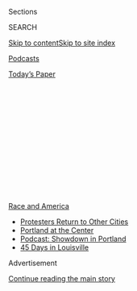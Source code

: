 <div id="app">

<div>

<div>

<div>

<div class="NYTAppHideMasthead css-1q2w90k e1suatyy0">

<div class="section css-ui9rw0 e1suatyy2">

<div class="css-eph4ug er09x8g0">

<div class="css-6n7j50">

</div>

<span class="css-1dv1kvn">Sections</span>

<div class="css-10488qs">

<span class="css-1dv1kvn">SEARCH</span>

</div>

[Skip to content](#site-content)[Skip to site
index](#site-index)

</div>

<div id="masthead-section-label" class="css-1wr3we4 eaxe0e00">

[Podcasts](https://www.nytimes.com/spotlight/podcasts)

</div>

<div class="css-10698na e1huz5gh0">

</div>

</div>

<div id="masthead-bar-one" class="section hasLinks css-15hmgas e1csuq9d3">

<div class="css-uqyvli e1csuq9d0">

</div>

<div class="css-1uqjmks e1csuq9d1">

</div>

<div class="css-9e9ivx">

[](https://myaccount.nytimes.com/auth/login?response_type=cookie&client_id=vi)

</div>

<div class="css-1bvtpon e1csuq9d2">

[Today’s
Paper](https://www.nytimes.com/section/todayspaper)

</div>

</div>

</div>

</div>

<div data-aria-hidden="false">

<div id="site-content" data-role="main">

<div>

<div class="css-1aor85t" style="opacity:0.000000001;z-index:-1;visibility:hidden">

<div class="css-1hqnpie">

<div class="css-epjblv">

<span class="css-17xtcya">[Podcasts](/spotlight/podcasts)</span><span class="css-x15j1o">|</span><span class="css-fwqvlz">So
Y’all Finally Get
It</span>

</div>

<div class="css-k008qs">

<div class="css-1iwv8en">

<span class="css-18z7m18"></span>

<div>

</div>

</div>

<span class="css-1n6z4y">https://nyti.ms/38Hzu7r</span>

<div class="css-1705lsu">

<div class="css-4xjgmj">

<div class="css-4skfbu" data-role="toolbar" data-aria-label="Social Media Share buttons, Save button, and Comments Panel with current comment count" data-testid="share-tools">

  - 
  - 
  - 
  - 
    
    <div class="css-6n7j50">
    
    </div>

  - 

</div>

</div>

</div>

</div>

</div>

</div>

<div id="NYT_TOP_BANNER_REGION" class="css-13pd83m">

<div>

<div id="styln-prism-menu-1590763508878" class="section interactive-content interactive-size-medium css-1edisqu">

<div class="css-17ih8de interactive-body">

<div id="scroll-container" class="css-1gj85ro">

[<span class="styln-title-wrap"><span class="css-1pje3qr">Race
and</span><span class="css-1pje3qr">
America</span></span>](https://www.nytimes.com/news-event/george-floyd-protests-minneapolis-new-york-los-angeles?action=click&pgtype=Article&state=default&region=TOP_BANNER&context=storylines_menu)

  - [Protesters Return to Other
    Cities](https://www.nytimes.com/2020/07/26/us/protests-portland-seattle-trump.html?action=click&pgtype=Article&state=default&region=TOP_BANNER&context=storylines_menu)
  - [Portland at the
    Center](https://www.nytimes.com/2020/07/24/us/portland-oregon-protests-white-race.html?action=click&pgtype=Article&state=default&region=TOP_BANNER&context=storylines_menu)
  - [Podcast: Showdown in
    Portland](https://www.nytimes.com/2020/07/23/podcasts/the-daily/portland-protests.html?action=click&pgtype=Article&state=default&region=TOP_BANNER&context=storylines_menu)
  - [45 Days in
    Louisville](https://www.nytimes.com/interactive/2020/07/16/us/black-lives-matter-protests-louisville-breonna-taylor.html?action=click&pgtype=Article&state=default&region=TOP_BANNER&context=storylines_menu)

</div>

</div>

</div>

</div>

</div>

<div id="top-wrapper" class="css-1sy8kpn">

<div id="top-slug" class="css-l9onyx">

Advertisement

</div>

[Continue reading the main
story](#after-top)

<div class="ad top-wrapper" style="text-align:center;height:100%;display:block;min-height:250px">

<div id="top" class="place-ad" data-position="top" data-size-key="top">

</div>

</div>

<div id="after-top">

</div>

</div>

<div>

<div class="css-1g7y0i5 e1drnplw0">

<div class="css-1ceswkc e1drnplw1">

</div>

<div class="css-f2fzwx e1drnplw2">

<div data-aria-labelledby="modal-title" data-role="region">

<div id="modal-title" class="css-mln36k">

transcript

</div>

<div class="css-pbq7ev">

</div>

<span>Back to Still
Processing</span>

<div class="css-f6lhej">

<div class="css-1ialerq">

<div class="css-1701swk">

bars

</div>

<div>

<div class="css-1t7yl1y">

0:00/26:29

</div>

<div class="css-og85jy">

\-26:29

</div>

</div>

</div>

</div>

<div class="css-15fbio0">

<div class="css-1p4nyns">

transcript

## So Y’all Finally Get It

### Hosted by Wesley Morris and Jenna Wortham. Produced by Hans Buetow and edited by Sara Sarasohn.

#### America just won’t let us rest.

Thursday, July 9th, 2020

</div>

  - \[music\]

  - jenna wortham  
    Look, I know that we said we were on break until the fall. But —

  - \[laughter\]

  - jenna wortham  
    — so much happened, we just had to reunite and talk about it. So the
    first thing we did was a live event for New York Times Events. And
    we did it over video call a few weeks ago. And we wanted to share an
    excerpt of that conversation with our listeners, for those who might
    have missed it.

  - wesley morris  
    Right. And that day we were talking about empathy and hope. And
    those are still things that we’re going to continue to talk about,
    and things we’ve always talked about. And a lot of what we were
    doing with each other was the actual real time working out of our
    thoughts and our feelings. So it’s going to sound like we’re
    unplugged, basically, and just thinking through this without the —
    you know, all of the bells and whistles of a regular episode.

  - jenna wortham  
    It’s — we were where we were. And because we’re us, we realize
    there’s more to do. So good news, I guess? I don’t know. We’ve got
    two more episodes coming in the next two weeks. We dive into our
    thoughts, our feelings, and continue to process everything that’s
    happening in America right now.

  - wesley morris  
    Jenna, that is great news. It’s great news\!

  - jenna wortham  
    (LAUGHS) Yeah. So please enjoy the first part of our midsummer
    trilogy, and stay tuned for more.

  - \[music\]

  - jenna wortham  
    Well, thank you to everyone for joining us today. I’m Jenna Wortham.

  - wesley morris  
    I’m Wesley Morris. We’re two New York Times writers, stuck in our
    houses.

  - jenna wortham  
    And this is “Still Processing.”

\[laughter\]

\[music\]

  - jenna wortham  
    Well, we’re here today — we’re gathered here today —

  - wesley morris  
    Oh my goodness.

  - jenna wortham  
    — because this country won’t quit. It really won’t quit. I mean, I’m
    — listen. I was in the park today having lunch and with a friend,
    socially distant, and just taking a break offline. One of my
    meditation healer friends — we were just really taking in the air.
    And, you know, it’s in New York now — it’s as common as hearing a
    siren or anything else. You hear the cheers of “Black lives matter.”
    And it brings me to tears. I was running a little late for this. I
    stopped to watch the procession, and it was actually children. It
    was a a ton right in the middle of Bed-Stuy saying “Black kids
    matter.” And I was just openly weeping. That symbolism — I mean,
    that’s not symbolism. That’s, like, policy in action. You know?
    That, to me, is a political action that’s so important. And I’m
    like, yes, this is what it means to be alive right now in this
    moment in 2020. But I don’t trust it just because you’ve taped up a
    Black power fist onto the front or your business or on the front of
    your home. It’s got to look more — it just has to look more dynamic
    than that. Y’all got to show us more. And it needs to be more than
    this because this is a global problem. And it’s not just enough to
    put a banner on it. The banner is not a Band-Aid.

  - wesley morris  
    Right. Now, I agree. But OK, so what do you think — because I
    actually — I’ve been thinking a lot about what — the question is
    always, where do we go from here? There are some of America’s great
    thinkers wrestling with this question. And there’s no answer. Right?
    I mean, there’s no one answer. But I think we should ask for
    everything. There’s not a thing we shouldn’t be asking for.

  - jenna wortham  
    Yes.

  - wesley morris  
    I mean, shoot the moon? I want to shoot Saturn. This is the moment
    where there is no crazy thing to ask. Because if you know anything
    about what’s happened in this country, everything that’s led to this
    moment is the crazy thing.

  - jenna wortham  
    Right.

  - wesley morris  
    And asking to undo it is the only sane thing we can do. And I feel
    like asking for, asking for as much as we can get. Because, I’ve
    said this to you, and I’m just going to — I’m going to float this
    out here. I don’t know. This is not really truly tested material.

  - jenna wortham  
    Oh, OK.

  - wesley morris  
    But it is really important to think about what it means to treat all
    Americans like Black people. And white people, either seeing or
    experiencing what it’s like to be at the police — at the hands of
    the police, at the whims of the police in some cases —

  - jenna wortham  
    That’s right. That’s right.

  - wesley morris  
    — I think that the — let everybody go to a crappy public school or
    an underfunded public school in this country that is actively,
    actively starved of resources, actively neglected. The problem in
    this entire situation has always been a matter of empathy. It’s
    always been not being able to imagine that the people undergoing all
    this unequal treatment were actual people or that they didn’t
    deserve that.

  - jenna wortham  
    Yes.

  - wesley morris  
    Because what was happening with these other shootings before?

  - jenna wortham  
    Right. Right.

  - wesley morris  
    There would always be somebody who would have some extenuating
    circumstances they didn’t know anything about. And I think there’s —
    
    one of the things that’s been happening the whole time was the
    extenuating circumstance or extenuating excuse: “Well, they must
    have done something.”

  - jenna wortham  
    Right. Right.

  - wesley morris  
    Michael Brown must have done something. Eric Garner must have done
    something. But that question of what they did is immediately —

  - jenna wortham  
    Right.

  - wesley morris  
    — the cost can’t be their life for selling loose cigarettes.

  - jenna wortham  
    That’s right. So it’s like, the next question is, so what? Right?

  - wesley morris  
    Right.

  - jenna wortham  
    So what? It doesn’t give the police free license just to kill
    people, right, just to shoot people at will or all the other things
    they do. But, yeah, I agree. I’m listening.

  - wesley morris  
    So I’m saying that what we’ve got right now is the closing of an
    empathy gap. And some of that is just pure empirical experience on
    behalf of some of these people who were marching alongside Black
    people.

  - jenna wortham  
    Yes.

  - wesley morris  
    And it’s the experience of understanding — and I don’t know —
    there’s no way to quantify this, but I wonder how far out the
    empathy goes. Right? And this is why I’m saying there’s no thing
    that should not be demanded right now, in some ways.

  - jenna wortham  
    But my asterisk, to your point, is that there is an empathy gap
    that’s being closed. And I think I’m really urging for
    watchfulness around how much empathy there is, and kind of where
    it’s being directed. Right? Because the world and the country is
    outraged about George Floyd. And that same vector of outrage and
    anger is not being directed towards what happened to Breonna Taylor,
    what happened to Tony McDade. And so what is interesting to me right
    now, and what I’m really thinking through, is how do we make this
    moment as intersectional as possible and remind everyone that all
    Black lives matter? Right? Women matter. Queer people matter. Trans
    Black people matter. You know? And I think that it’s been tough
    because it’s mixed. Right? There is a lot of empathy around Mr.
    Floyd. But is that empathy being shared for Miss Taylor? Right? Is
    that empathy being shared for Miss Dior, who was attacked in
    Minneapolis as well? And so it needs to be inclusive. It has to be
    inclusive. Because, if not, then we’re just perpetuating the same
    systemic, misogynistic, patriarchical problems.
    
    There has to be enough empathy for all of us. It cannot just be
    about cis Black men, right, who are suffering at the hands of state
    violence. It has to be about everybody. So that’s kind of where I
    get a little bit tripped up. But I do want to say — OK, so as you’ve
    been talking I’ve been thinking. And something that is meaningful
    for me that I’ve seen, because I do think that cultural — cultural
    shifts do shape societal shifts. I mean, absolutely. And so small
    shifts like Legos, right, saying we’re not going to do any more
    police officer Legos — “COPS” coming off the air — although, I think
    that damage has been done. That’s a long overdue thing. Yeah. I
    think that it will be really interesting to see, well, how are
    police officers represented on all the “S.V.U.” shows going forward?
    How are police officers represented from here on out? I think that’s
    actually more interesting, to me. But the fact that those shifts are
    starting to happen feel important. Because, like you say, it’s like,
    we do get these — we get these images about what law and order mean
    imprinted into our minds. And to sort of start having some of that
    untangling happen in real time feels — I do think that’s what I feel
    strongly about.

  - wesley morris  
    I guess the reason I’m exasperated by some of these things is
    because they’re not even symbolic. They’re merely cosmetic. Right?

  - jenna wortham  
    Right.

  - wesley morris  
    And I think NASCAR vowing to purge its races of Confederate flag
    imagery is an interesting and meaningful symbolic change that I
    don’t see being enforced. To the degree that I’m a journalist at
    all —

  - jenna wortham  
    (LAUGHS)

  - wesley morris  
    — there’s a little tiny part of me that wants to put on a little
    disguise and just go down and just check things out. You can purge
    all the Confederate flags you want. You know what you can’t purge?
    My fear of going into a NASCAR race at Talladega.

  - jenna wortham  
    That very valid fear, my friend. Don’t you dare go. I will not let
    you go. But that’s the thing. It’s like, I don’t like how we’re
    being asked to gauge the sincerity of these decisions. And it feels
    like unfair labor that I have to do. It doesn’t feel valid or
    sincere at all to me.

  - wesley morris  
    But you and I went on the “CBS Morning Show” after — I don’t know if
    you remember this.

  - jenna wortham  
    Are you kidding me? Of course. Anyway, go on. Yes, we went on “CBS
    This Morning” after the white supremacist rally in Charlottesville.

  - wesley morris  
    Yeah. The question was, what kind of work do we need to do to get
    these things to stop? And we both almost said in unison, not our
    job. We’ve been doing it.

  - jenna wortham  
    Not on us. Yeah.

  - wesley morris  
    We’ve done it. But I really believe that. And I think that we have
    given, I mean, bread crumbs, blueprints, instruction manuals. It’s
    all already out there. And I think that one of the things that’s
    important about this moment that’s really interesting to think about
    is like, there are concrete — the ways in which now is different
    from five years ago is that Black Lives Matter was repeatedly dogged
    for not like, “What do y’all want? What do you want? What do you
    stand for?”

  - jenna wortham  
    You’re disorganized.

  - wesley morris  
    “What do you believe?”

  - jenna wortham  
    And I have to say, I think that’s why the question of empathy haunts
    me. Right? I don’t know what that means. And I’ve been revisiting
    Angela Davis and Kwame Ture. If you haven’t listened to — I think
    it’s his 1966 speech where Kwame Ture, who at the time, was
    Stokely Carmichael, gives this this speech about this idea of Black
    power, right at Berkeley, and is talking about you can’t just have
    empathy for Black people you’ve decided are good or OK. Because
    that, in itself, like, a type of Black life worth fighting for — is
    a — is a function of racism. And that’s something that I struggle
    with because I think, even being in Brooklyn, what does it mean to
    see a procession of people walking through Fort Greene, Flatbush,
    Bed-Stuy, saying Black life matters, and you’re white? Does it
    matter to you? Because, from where I’m sitting, you seem like you
    have no problem \[INAUDIBLE\] Black people out of this city, pushing
    Black people into different neighborhoods, pushing them out of their
    historically Black — I don’t know. So I think there is this kind of
    cognitive dissonance to this moment, too, of like, well, what — and
    I think that’s what I keep coming back to. It’s like, I can hold the
    enormity and the magnitude and tears. I was crying into the sunset
    last night, just really thinking about this kind of recognition
    that’s happening. And at the same time, this sort of deep
    reckoning and recognition that I don’t trust is happening on a
    cellular level, right, because of all of these ways in which the
    history of this country and the history of Black people in this
    world you know have not been treated as mattering. And so the idea —
    there’s a learning curve. There’s a curve. And so for this question
    of who — how do we get empathy, right, I think the empathy is there.
    But I think it’s still at a comfortable level. And I’m really
    interested in the discomforting empathy. Right? When you’re being
    asked to care about not just Black life when it involves our death,
    but when you’re being asked to care about Black life at every single
    level. Right? Like, Black life having the same access to housing as
    you. People having the same job opportunities — I mean, we’re seeing
    this racial reckoning happening online right now where all these
    people are coming out about experiencing macro aggressions and
    racism in different professions and fields. From the food industry,
    to media, to writing, to television, to — and it’s unearthing all of
    these ways in which people have felt marginalized, and not in a way
    that they were called, hey, you’re the n-word. Right? But like, oh,
    you’re not qualified. And all of these subliminal ways that racism
    manifests to keep Black people from having things that white people
    have \[INAUDIBLE\]. You know? I don’t know. So I, I just don’t —
    that’s the part — I just want to say that that’s the part, for me,
    that I don’t think is our work. I think white people really need to
    look inside themselves and think about how they really feel about
    Black people, and face their own anti-Blackness. Because, listen,
    growing up in America I had to face my own anti-Blackness. That’s
    work I had to do because I grew up in a culture steeped in it. So I
    had to do that work for myself. So I don’t believe that you don’t
    have it, too. Last thing I just want to say really quickly is that —

  - wesley morris  
    Last thing you want to say? This is your show\! You can say whatever
    you want.

  - jenna wortham  
    I’m sorry. I know\! But I feel like you were — I can see you and I
    know you so well that I know you want to say something. So that’s
    why I was just like, trying to rewind —

  - wesley morris  
    Not anymore. I’m in the choir, baby. Go on.

  - jenna wortham  
    I forgot, actually. It’ll come back to me.

  - wesley morris  
    (LAUGHS)

  - jenna wortham  
    Go ahead. After all that, I know. (LAUGHS) I keep lighting my palo
    santo because this conversation is making me so worked up. I’m like,
    I got to cleanse the air while we’re talking because it’s really
    heavy. But you said you were going to speak, so you speak. And then
    I’ll remember.

  - wesley morris  
    Well, no. I mean, what you were talking about was — you were sort of
    addressing all of the ways in which things would need to change in
    order for this to have achieved all that it has the potential to,
    right, and all of the ways in which Black Americans have been
    historically disserved. But it’s funny to talk about history.
    Because history is —
    
    it’s the present. Right? I mean, George Floyd’s death. That is a
    21st century death. It is a 20th century death. It’s a 19th century
    death. It’s an 18th century death. He died a death that’s been died
    for centuries. And so this idea of history is a really — I mean,
    we’ve been talking a lot since the pandemic hit, people have been
    joking about time. And I’ve been joking about time, knowing what day
    is what. I feel like there’s something about what’s happening right
    now that is beyond us.

  - jenna wortham  
    Yes. Yes.

  - wesley morris  
    It is cosmic.

  - jenna wortham  
    Yes. Speak.

  - wesley morris  
    And it is like somebody dialed for help in 1619 and somebody finally
    picked up the phone in 2020.

  - jenna wortham  
    Yes.

  - wesley morris  
    And I feel like the cosmic story that’s unfolding right now is, a
    call that got placed 401 years ago is finally being answered.

  - jenna wortham  
    That’s right.

  - wesley morris  
    And we’ll see what resources show up. These things have been ready
    to be toppled the whole time. It just needed more bodies, more
    force, more belief, more time to think about what it means to
    topple, and what you put in its place. And we’re in the middle of
    thinking about all of these things and thinking about them
    collectively, and understanding that the stakes are so high that to
    get it wrong — I don’t know what getting it wrong looks like. I
    guess getting it wrong looks like doing nothing. But this is why I’m
    really a big believer in just asking or demanding — demanding the
    most.

  - jenna wortham  
    You know and you — I’m so happy we’re processing this right now
    because you do always kind of push my thinking forward. And I feel
    like I do start to knit together the pieces of what you’re saying,
    and kind of integrate it into my own thinking while we’re talking.
    So thanks for just sharing so freely and vulnerably. What I was
    going to say earlier that I lost my train on was, in terms of the
    question of empathy, like getting white people to understand how
    deep the anti-Blackness goes, that’s not my job. I also am not
    leaving it to you guys to fix the world even though you broke it
    because I don’t trust that. I don’t trust y’all to fix what you
    broke\!

  - wesley morris  
    (LAUGHS)

  - jenna wortham  
    So I do think there is this incredible opportunity. I’ve seen people
    be like, not my problem. Like, it’s y’all’s to fix. And I’m like, do
    we trust that, though? Come on. Y’all saw “Get Out.” No\!

  - wesley morris  
    Yeah. I agree.

  - jenna wortham  
    OK. So I’m just getting to the questions. There is a question from
    somebody named Chase. Thank you for your question, Chase. Where is
    your hope coming from? What helps you access the hope and not just
    feel despair?

  - wesley morris  
    That this is different. This is fundamentally different. Every elder
    that I’ve spoken to recognizes that it’s different. A lot of older
    people feel hope. I mean, you know, John Lewis — there’s a
    documentary about the congressman and civil rights hero, John Lewis.
    And I’ve been thinking a lot about what — I’m praying for him every
    day, by the way, and his health. But what must it be like to be a
    John Lewis-level person, a Jesse Jackson-level person, and see what
    is happening right now, and to know that there is something
    different about what’s going on. And I think that that is a thing
    that — but I think hope is important. I think hope is — we are a
    people of hope, even when it doesn’t seem like we should have any or
    should be hopeful at all. We have it. We keep it. It’s a little
    pilot light that keeps us going, a lot of us.
    
    I don’t want to be at hope yet. I want to be at observance. I want
    to still be mad. I still want to be in awe of what is happening. I’m
    not — hope is kind of always there for me. But for people who are
    despairing, there’s hope to be found in all that chaos.

  - jenna wortham  
    Well put. Beautifully said.

  - wesley morris  
    What’s our next question?

  - jenna wortham  
    Well, there is one last question, which I think we can answer, which
    is, what are you grateful for right now?
    
    My gosh. I mean, I’m grateful to be alive. I’m grateful to be able
    to use this platform. I’m grateful to hold space. I feel very called
    to this work that you and I do. And I think that it is important and
    it is dire. And I’m grateful that I feel prepared. I feel prepared
    for right now.

  - wesley morris  
    That’s — oh, interesting.

  - jenna wortham  
    I don’t think I was ready — I wasn’t ready —

  - wesley morris  
    That’s interesting.

  - jenna wortham  
    — in 2012, 2013, ‘14. Pick a year. It was so painful. I didn’t have
    the tools to really allow myself to feel the deep grief, and the
    anger, and the rage, and the fatigue. And I’ve been working on
    myself to really get to a place where I can hold so much emotion and
    not be afraid of it. Because to face the unfairness and cruelty that
    Black people face in this country is to face your own obsolescence,
    in a way. It’s like, to really sit with what it means to — we are
    living under a government that does not value Black life, and will —
    has no problem showing us over and over again how little it cares.

  - wesley morris  
    It doesn’t value anybody’s life, really.

  - jenna wortham  
    Yeah. But I’m just going to keep it centered on —

  - wesley morris  
    I know. I know. I just — (LAUGHS)

  - jenna wortham  
    I guess what I’m really trying to say, though, is that to be a Black
    person in America is to face existential despair. Because how do you
    grapple with the depths of disregard and lack of care, and still get
    up in the morning? You know? And so I think I’m really grateful that
    I have the tools for myself, and I’m also in a position to share
    them with others. So, I don’t know, it’s hard. I feel equipped and I
    feel ready.

  - wesley morris  
    I feel like — that’s powerful. Like, the readiness — the readiness.
    I feel that is part of what this moment is for me, too. I’m ready.
    And I think so many of us are ready.

  - jenna wortham  
    Yeah.

  - wesley morris  
    We’ve been ready. But this is the moment for all that previous work.

  - jenna wortham  
    I agree.

  - wesley morris  
    We’re ready.

\[music\]

  - jenna wortham  
    That feels like a good note to end on. I mean, thank you to
    everybody who tuned in. Thank you to everybody who follows our work.

  - wesley morris  
    Thanks, everybody. And we’ll be back. We’re going to get back. We’ll
    be recording soon.

\[music\]

jenna wortham

Ah, Wesley, we were so young just a month ago.

wesley morris

(LAUGHS)

jenna wortham

That was our live event on June 12 with NYT Events. And it’s only been a
month, but it actually could have been a decade. So we’re going to do a
lot more processing, and we’re going to expand on the ideas that we
touched upon in that live event. So buckle up. There are two more
episodes in the pipeline. You heard that right\! Two more brand new
“Still Processing” episodes coming into your feeds. Stay tuned.

\[music\]

wesley morris

“Still Processing” is a product of The New York Times.

jenna wortham

It is produced by Hans Buetow.

wesley morris

And our editors are Sara Sarasohn and Sasha Weiss.

jenna wortham

Our engineer is Jake Gorski.

wesley morris

Our theme song is “World Restart” by Kindness, and it’s from the album
“Otherness.”

jenna wortham

And you can find all of our various shows and past things at
NYTimes.com/StillProcessing.

wesley morris

Bye everybody. We’ll talk to you next week.

jenna wortham

(LAUGHS) See you
soon.

\[music\]

</div>

</div>

</div>

</div>

<div style="position:absolute;width:0;height:0;visibility:hidden;display:none">

</div>

<div style="width:100%">

<div class="css-18qqsen e1eullfg0" style="background-image:url(https://static01.nyt.com/images/2019/09/15/podcasts/still-processing-album-art-2/still-processing-album-art-2-videoFifteenBySeven2610-v2.png)">

<div class="css-1hmsypo e1eullfg2">

<div class="css-131hid3 e1eullfg3">

<div class="css-1uhi299 e1eullfg1">

</div>

<div class="css-1tloyb6">

<div class="css-1kltdsh ehra6vc0">

[<span class="css-1f76qa2">![Still Processing
logo](https://static01.nyt.com/images/2019/09/15/podcasts/still-processing-album-art-2/still-processing-album-art-2-square320.jpg)<span>Still
Processing</span></span>](https://www.nytimes.com/column/still-processing-podcast)<span class="css-1lhttlg ehra6vc1"><span class="css-sj5ozi ehra6vc2">Subscribe:</span></span>

  - [Apple Podcasts](https://itunes.apple.com/us/podcast/id1151436460)
  - [Google
    Podcasts](https://www.google.com/podcasts?feed=aHR0cHM6Ly9yc3MuYXJ0MTkuY29tL255dC1zdGlsbC1wcm9jZXNzaW5n)

</div>

</div>

<div class="css-1r0dpua e1eullfg4">

<div class="css-1gu519p edye5kn0">

<div>

# So Y’all Finally Get It

## America just won’t let us rest.

</div>

<span class="css-lsnb14 edye5kn4">Hosted by Wesley Morris and Jenna
Wortham. Produced by Hans Buetow and edited by Sara Sarasohn.</span>

<div class="css-1vd84sn">

<span class="css-16bt4xd">Transcript</span>

</div>

</div>

<div class="css-1g7y0i5 e1drnplw0">

<div class="css-1ceswkc e1drnplw1">

</div>

<div class="css-f2fzwx e1drnplw2">

<div data-aria-labelledby="modal-title" data-role="region">

<div id="modal-title" class="css-mln36k">

transcript

</div>

<div class="css-pbq7ev">

</div>

<span>Back to Still
Processing</span>

<div class="css-f6lhej">

<div class="css-1ialerq">

<div class="css-1701swk">

bars

</div>

<div>

<div class="css-1t7yl1y">

0:00/26:29

</div>

<div class="css-og85jy">

\-0:00

</div>

</div>

</div>

</div>

<div class="css-15fbio0">

<div class="css-1p4nyns">

transcript

## So Y’all Finally Get It

### Hosted by Wesley Morris and Jenna Wortham. Produced by Hans Buetow and edited by Sara Sarasohn.

#### America just won’t let us rest.

Thursday, July 9th, 2020

</div>

  - \[music\]

  - jenna wortham  
    Look, I know that we said we were on break until the fall. But —

  - \[laughter\]

  - jenna wortham  
    — so much happened, we just had to reunite and talk about it. So the
    first thing we did was a live event for New York Times Events. And
    we did it over video call a few weeks ago. And we wanted to share an
    excerpt of that conversation with our listeners, for those who might
    have missed it.

  - wesley morris  
    Right. And that day we were talking about empathy and hope. And
    those are still things that we’re going to continue to talk about,
    and things we’ve always talked about. And a lot of what we were
    doing with each other was the actual real time working out of our
    thoughts and our feelings. So it’s going to sound like we’re
    unplugged, basically, and just thinking through this without the —
    you know, all of the bells and whistles of a regular episode.

  - jenna wortham  
    It’s — we were where we were. And because we’re us, we realize
    there’s more to do. So good news, I guess? I don’t know. We’ve got
    two more episodes coming in the next two weeks. We dive into our
    thoughts, our feelings, and continue to process everything that’s
    happening in America right now.

  - wesley morris  
    Jenna, that is great news. It’s great news\!

  - jenna wortham  
    (LAUGHS) Yeah. So please enjoy the first part of our midsummer
    trilogy, and stay tuned for more.

  - \[music\]

  - jenna wortham  
    Well, thank you to everyone for joining us today. I’m Jenna Wortham.

  - wesley morris  
    I’m Wesley Morris. We’re two New York Times writers, stuck in our
    houses.

  - jenna wortham  
    And this is “Still Processing.”

\[laughter\]

\[music\]

  - jenna wortham  
    Well, we’re here today — we’re gathered here today —

  - wesley morris  
    Oh my goodness.

  - jenna wortham  
    — because this country won’t quit. It really won’t quit. I mean, I’m
    — listen. I was in the park today having lunch and with a friend,
    socially distant, and just taking a break offline. One of my
    meditation healer friends — we were just really taking in the air.
    And, you know, it’s in New York now — it’s as common as hearing a
    siren or anything else. You hear the cheers of “Black lives matter.”
    And it brings me to tears. I was running a little late for this. I
    stopped to watch the procession, and it was actually children. It
    was a a ton right in the middle of Bed-Stuy saying “Black kids
    matter.” And I was just openly weeping. That symbolism — I mean,
    that’s not symbolism. That’s, like, policy in action. You know?
    That, to me, is a political action that’s so important. And I’m
    like, yes, this is what it means to be alive right now in this
    moment in 2020. But I don’t trust it just because you’ve taped up a
    Black power fist onto the front or your business or on the front of
    your home. It’s got to look more — it just has to look more dynamic
    than that. Y’all got to show us more. And it needs to be more than
    this because this is a global problem. And it’s not just enough to
    put a banner on it. The banner is not a Band-Aid.

  - wesley morris  
    Right. Now, I agree. But OK, so what do you think — because I
    actually — I’ve been thinking a lot about what — the question is
    always, where do we go from here? There are some of America’s great
    thinkers wrestling with this question. And there’s no answer. Right?
    I mean, there’s no one answer. But I think we should ask for
    everything. There’s not a thing we shouldn’t be asking for.

  - jenna wortham  
    Yes.

  - wesley morris  
    I mean, shoot the moon? I want to shoot Saturn. This is the moment
    where there is no crazy thing to ask. Because if you know anything
    about what’s happened in this country, everything that’s led to this
    moment is the crazy thing.

  - jenna wortham  
    Right.

  - wesley morris  
    And asking to undo it is the only sane thing we can do. And I feel
    like asking for, asking for as much as we can get. Because, I’ve
    said this to you, and I’m just going to — I’m going to float this
    out here. I don’t know. This is not really truly tested material.

  - jenna wortham  
    Oh, OK.

  - wesley morris  
    But it is really important to think about what it means to treat all
    Americans like Black people. And white people, either seeing or
    experiencing what it’s like to be at the police — at the hands of
    the police, at the whims of the police in some cases —

  - jenna wortham  
    That’s right. That’s right.

  - wesley morris  
    — I think that the — let everybody go to a crappy public school or
    an underfunded public school in this country that is actively,
    actively starved of resources, actively neglected. The problem in
    this entire situation has always been a matter of empathy. It’s
    always been not being able to imagine that the people undergoing all
    this unequal treatment were actual people or that they didn’t
    deserve that.

  - jenna wortham  
    Yes.

  - wesley morris  
    Because what was happening with these other shootings before?

  - jenna wortham  
    Right. Right.

  - wesley morris  
    There would always be somebody who would have some extenuating
    circumstances they didn’t know anything about. And I think there’s —
    
    one of the things that’s been happening the whole time was the
    extenuating circumstance or extenuating excuse: “Well, they must
    have done something.”

  - jenna wortham  
    Right. Right.

  - wesley morris  
    Michael Brown must have done something. Eric Garner must have done
    something. But that question of what they did is immediately —

  - jenna wortham  
    Right.

  - wesley morris  
    — the cost can’t be their life for selling loose cigarettes.

  - jenna wortham  
    That’s right. So it’s like, the next question is, so what? Right?

  - wesley morris  
    Right.

  - jenna wortham  
    So what? It doesn’t give the police free license just to kill
    people, right, just to shoot people at will or all the other things
    they do. But, yeah, I agree. I’m listening.

  - wesley morris  
    So I’m saying that what we’ve got right now is the closing of an
    empathy gap. And some of that is just pure empirical experience on
    behalf of some of these people who were marching alongside Black
    people.

  - jenna wortham  
    Yes.

  - wesley morris  
    And it’s the experience of understanding — and I don’t know —
    there’s no way to quantify this, but I wonder how far out the
    empathy goes. Right? And this is why I’m saying there’s no thing
    that should not be demanded right now, in some ways.

  - jenna wortham  
    But my asterisk, to your point, is that there is an empathy gap
    that’s being closed. And I think I’m really urging for
    watchfulness around how much empathy there is, and kind of where
    it’s being directed. Right? Because the world and the country is
    outraged about George Floyd. And that same vector of outrage and
    anger is not being directed towards what happened to Breonna Taylor,
    what happened to Tony McDade. And so what is interesting to me right
    now, and what I’m really thinking through, is how do we make this
    moment as intersectional as possible and remind everyone that all
    Black lives matter? Right? Women matter. Queer people matter. Trans
    Black people matter. You know? And I think that it’s been tough
    because it’s mixed. Right? There is a lot of empathy around Mr.
    Floyd. But is that empathy being shared for Miss Taylor? Right? Is
    that empathy being shared for Miss Dior, who was attacked in
    Minneapolis as well? And so it needs to be inclusive. It has to be
    inclusive. Because, if not, then we’re just perpetuating the same
    systemic, misogynistic, patriarchical problems.
    
    There has to be enough empathy for all of us. It cannot just be
    about cis Black men, right, who are suffering at the hands of state
    violence. It has to be about everybody. So that’s kind of where I
    get a little bit tripped up. But I do want to say — OK, so as you’ve
    been talking I’ve been thinking. And something that is meaningful
    for me that I’ve seen, because I do think that cultural — cultural
    shifts do shape societal shifts. I mean, absolutely. And so small
    shifts like Legos, right, saying we’re not going to do any more
    police officer Legos — “COPS” coming off the air — although, I think
    that damage has been done. That’s a long overdue thing. Yeah. I
    think that it will be really interesting to see, well, how are
    police officers represented on all the “S.V.U.” shows going forward?
    How are police officers represented from here on out? I think that’s
    actually more interesting, to me. But the fact that those shifts are
    starting to happen feel important. Because, like you say, it’s like,
    we do get these — we get these images about what law and order mean
    imprinted into our minds. And to sort of start having some of that
    untangling happen in real time feels — I do think that’s what I feel
    strongly about.

  - wesley morris  
    I guess the reason I’m exasperated by some of these things is
    because they’re not even symbolic. They’re merely cosmetic. Right?

  - jenna wortham  
    Right.

  - wesley morris  
    And I think NASCAR vowing to purge its races of Confederate flag
    imagery is an interesting and meaningful symbolic change that I
    don’t see being enforced. To the degree that I’m a journalist at
    all —

  - jenna wortham  
    (LAUGHS)

  - wesley morris  
    — there’s a little tiny part of me that wants to put on a little
    disguise and just go down and just check things out. You can purge
    all the Confederate flags you want. You know what you can’t purge?
    My fear of going into a NASCAR race at Talladega.

  - jenna wortham  
    That very valid fear, my friend. Don’t you dare go. I will not let
    you go. But that’s the thing. It’s like, I don’t like how we’re
    being asked to gauge the sincerity of these decisions. And it feels
    like unfair labor that I have to do. It doesn’t feel valid or
    sincere at all to me.

  - wesley morris  
    But you and I went on the “CBS Morning Show” after — I don’t know if
    you remember this.

  - jenna wortham  
    Are you kidding me? Of course. Anyway, go on. Yes, we went on “CBS
    This Morning” after the white supremacist rally in Charlottesville.

  - wesley morris  
    Yeah. The question was, what kind of work do we need to do to get
    these things to stop? And we both almost said in unison, not our
    job. We’ve been doing it.

  - jenna wortham  
    Not on us. Yeah.

  - wesley morris  
    We’ve done it. But I really believe that. And I think that we have
    given, I mean, bread crumbs, blueprints, instruction manuals. It’s
    all already out there. And I think that one of the things that’s
    important about this moment that’s really interesting to think about
    is like, there are concrete — the ways in which now is different
    from five years ago is that Black Lives Matter was repeatedly dogged
    for not like, “What do y’all want? What do you want? What do you
    stand for?”

  - jenna wortham  
    You’re disorganized.

  - wesley morris  
    “What do you believe?”

  - jenna wortham  
    And I have to say, I think that’s why the question of empathy haunts
    me. Right? I don’t know what that means. And I’ve been revisiting
    Angela Davis and Kwame Ture. If you haven’t listened to — I think
    it’s his 1966 speech where Kwame Ture, who at the time, was
    Stokely Carmichael, gives this this speech about this idea of Black
    power, right at Berkeley, and is talking about you can’t just have
    empathy for Black people you’ve decided are good or OK. Because
    that, in itself, like, a type of Black life worth fighting for — is
    a — is a function of racism. And that’s something that I struggle
    with because I think, even being in Brooklyn, what does it mean to
    see a procession of people walking through Fort Greene, Flatbush,
    Bed-Stuy, saying Black life matters, and you’re white? Does it
    matter to you? Because, from where I’m sitting, you seem like you
    have no problem \[INAUDIBLE\] Black people out of this city, pushing
    Black people into different neighborhoods, pushing them out of their
    historically Black — I don’t know. So I think there is this kind of
    cognitive dissonance to this moment, too, of like, well, what — and
    I think that’s what I keep coming back to. It’s like, I can hold the
    enormity and the magnitude and tears. I was crying into the sunset
    last night, just really thinking about this kind of recognition
    that’s happening. And at the same time, this sort of deep
    reckoning and recognition that I don’t trust is happening on a
    cellular level, right, because of all of these ways in which the
    history of this country and the history of Black people in this
    world you know have not been treated as mattering. And so the idea —
    there’s a learning curve. There’s a curve. And so for this question
    of who — how do we get empathy, right, I think the empathy is there.
    But I think it’s still at a comfortable level. And I’m really
    interested in the discomforting empathy. Right? When you’re being
    asked to care about not just Black life when it involves our death,
    but when you’re being asked to care about Black life at every single
    level. Right? Like, Black life having the same access to housing as
    you. People having the same job opportunities — I mean, we’re seeing
    this racial reckoning happening online right now where all these
    people are coming out about experiencing macro aggressions and
    racism in different professions and fields. From the food industry,
    to media, to writing, to television, to — and it’s unearthing all of
    these ways in which people have felt marginalized, and not in a way
    that they were called, hey, you’re the n-word. Right? But like, oh,
    you’re not qualified. And all of these subliminal ways that racism
    manifests to keep Black people from having things that white people
    have \[INAUDIBLE\]. You know? I don’t know. So I, I just don’t —
    that’s the part — I just want to say that that’s the part, for me,
    that I don’t think is our work. I think white people really need to
    look inside themselves and think about how they really feel about
    Black people, and face their own anti-Blackness. Because, listen,
    growing up in America I had to face my own anti-Blackness. That’s
    work I had to do because I grew up in a culture steeped in it. So I
    had to do that work for myself. So I don’t believe that you don’t
    have it, too. Last thing I just want to say really quickly is that —

  - wesley morris  
    Last thing you want to say? This is your show\! You can say whatever
    you want.

  - jenna wortham  
    I’m sorry. I know\! But I feel like you were — I can see you and I
    know you so well that I know you want to say something. So that’s
    why I was just like, trying to rewind —

  - wesley morris  
    Not anymore. I’m in the choir, baby. Go on.

  - jenna wortham  
    I forgot, actually. It’ll come back to me.

  - wesley morris  
    (LAUGHS)

  - jenna wortham  
    Go ahead. After all that, I know. (LAUGHS) I keep lighting my palo
    santo because this conversation is making me so worked up. I’m like,
    I got to cleanse the air while we’re talking because it’s really
    heavy. But you said you were going to speak, so you speak. And then
    I’ll remember.

  - wesley morris  
    Well, no. I mean, what you were talking about was — you were sort of
    addressing all of the ways in which things would need to change in
    order for this to have achieved all that it has the potential to,
    right, and all of the ways in which Black Americans have been
    historically disserved. But it’s funny to talk about history.
    Because history is —
    
    it’s the present. Right? I mean, George Floyd’s death. That is a
    21st century death. It is a 20th century death. It’s a 19th century
    death. It’s an 18th century death. He died a death that’s been died
    for centuries. And so this idea of history is a really — I mean,
    we’ve been talking a lot since the pandemic hit, people have been
    joking about time. And I’ve been joking about time, knowing what day
    is what. I feel like there’s something about what’s happening right
    now that is beyond us.

  - jenna wortham  
    Yes. Yes.

  - wesley morris  
    It is cosmic.

  - jenna wortham  
    Yes. Speak.

  - wesley morris  
    And it is like somebody dialed for help in 1619 and somebody finally
    picked up the phone in 2020.

  - jenna wortham  
    Yes.

  - wesley morris  
    And I feel like the cosmic story that’s unfolding right now is, a
    call that got placed 401 years ago is finally being answered.

  - jenna wortham  
    That’s right.

  - wesley morris  
    And we’ll see what resources show up. These things have been ready
    to be toppled the whole time. It just needed more bodies, more
    force, more belief, more time to think about what it means to
    topple, and what you put in its place. And we’re in the middle of
    thinking about all of these things and thinking about them
    collectively, and understanding that the stakes are so high that to
    get it wrong — I don’t know what getting it wrong looks like. I
    guess getting it wrong looks like doing nothing. But this is why I’m
    really a big believer in just asking or demanding — demanding the
    most.

  - jenna wortham  
    You know and you — I’m so happy we’re processing this right now
    because you do always kind of push my thinking forward. And I feel
    like I do start to knit together the pieces of what you’re saying,
    and kind of integrate it into my own thinking while we’re talking.
    So thanks for just sharing so freely and vulnerably. What I was
    going to say earlier that I lost my train on was, in terms of the
    question of empathy, like getting white people to understand how
    deep the anti-Blackness goes, that’s not my job. I also am not
    leaving it to you guys to fix the world even though you broke it
    because I don’t trust that. I don’t trust y’all to fix what you
    broke\!

  - wesley morris  
    (LAUGHS)

  - jenna wortham  
    So I do think there is this incredible opportunity. I’ve seen people
    be like, not my problem. Like, it’s y’all’s to fix. And I’m like, do
    we trust that, though? Come on. Y’all saw “Get Out.” No\!

  - wesley morris  
    Yeah. I agree.

  - jenna wortham  
    OK. So I’m just getting to the questions. There is a question from
    somebody named Chase. Thank you for your question, Chase. Where is
    your hope coming from? What helps you access the hope and not just
    feel despair?

  - wesley morris  
    That this is different. This is fundamentally different. Every elder
    that I’ve spoken to recognizes that it’s different. A lot of older
    people feel hope. I mean, you know, John Lewis — there’s a
    documentary about the congressman and civil rights hero, John Lewis.
    And I’ve been thinking a lot about what — I’m praying for him every
    day, by the way, and his health. But what must it be like to be a
    John Lewis-level person, a Jesse Jackson-level person, and see what
    is happening right now, and to know that there is something
    different about what’s going on. And I think that that is a thing
    that — but I think hope is important. I think hope is — we are a
    people of hope, even when it doesn’t seem like we should have any or
    should be hopeful at all. We have it. We keep it. It’s a little
    pilot light that keeps us going, a lot of us.
    
    I don’t want to be at hope yet. I want to be at observance. I want
    to still be mad. I still want to be in awe of what is happening. I’m
    not — hope is kind of always there for me. But for people who are
    despairing, there’s hope to be found in all that chaos.

  - jenna wortham  
    Well put. Beautifully said.

  - wesley morris  
    What’s our next question?

  - jenna wortham  
    Well, there is one last question, which I think we can answer, which
    is, what are you grateful for right now?
    
    My gosh. I mean, I’m grateful to be alive. I’m grateful to be able
    to use this platform. I’m grateful to hold space. I feel very called
    to this work that you and I do. And I think that it is important and
    it is dire. And I’m grateful that I feel prepared. I feel prepared
    for right now.

  - wesley morris  
    That’s — oh, interesting.

  - jenna wortham  
    I don’t think I was ready — I wasn’t ready —

  - wesley morris  
    That’s interesting.

  - jenna wortham  
    — in 2012, 2013, ‘14. Pick a year. It was so painful. I didn’t have
    the tools to really allow myself to feel the deep grief, and the
    anger, and the rage, and the fatigue. And I’ve been working on
    myself to really get to a place where I can hold so much emotion and
    not be afraid of it. Because to face the unfairness and cruelty that
    Black people face in this country is to face your own obsolescence,
    in a way. It’s like, to really sit with what it means to — we are
    living under a government that does not value Black life, and will —
    has no problem showing us over and over again how little it cares.

  - wesley morris  
    It doesn’t value anybody’s life, really.

  - jenna wortham  
    Yeah. But I’m just going to keep it centered on —

  - wesley morris  
    I know. I know. I just — (LAUGHS)

  - jenna wortham  
    I guess what I’m really trying to say, though, is that to be a Black
    person in America is to face existential despair. Because how do you
    grapple with the depths of disregard and lack of care, and still get
    up in the morning? You know? And so I think I’m really grateful that
    I have the tools for myself, and I’m also in a position to share
    them with others. So, I don’t know, it’s hard. I feel equipped and I
    feel ready.

  - wesley morris  
    I feel like — that’s powerful. Like, the readiness — the readiness.
    I feel that is part of what this moment is for me, too. I’m ready.
    And I think so many of us are ready.

  - jenna wortham  
    Yeah.

  - wesley morris  
    We’ve been ready. But this is the moment for all that previous work.

  - jenna wortham  
    I agree.

  - wesley morris  
    We’re ready.

\[music\]

  - jenna wortham  
    That feels like a good note to end on. I mean, thank you to
    everybody who tuned in. Thank you to everybody who follows our work.

  - wesley morris  
    Thanks, everybody. And we’ll be back. We’re going to get back. We’ll
    be recording soon.

\[music\]

jenna wortham

Ah, Wesley, we were so young just a month ago.

wesley morris

(LAUGHS)

jenna wortham

That was our live event on June 12 with NYT Events. And it’s only been a
month, but it actually could have been a decade. So we’re going to do a
lot more processing, and we’re going to expand on the ideas that we
touched upon in that live event. So buckle up. There are two more
episodes in the pipeline. You heard that right\! Two more brand new
“Still Processing” episodes coming into your feeds. Stay tuned.

\[music\]

wesley morris

“Still Processing” is a product of The New York Times.

jenna wortham

It is produced by Hans Buetow.

wesley morris

And our editors are Sara Sarasohn and Sasha Weiss.

jenna wortham

Our engineer is Jake Gorski.

wesley morris

Our theme song is “World Restart” by Kindness, and it’s from the album
“Otherness.”

jenna wortham

And you can find all of our various shows and past things at
NYTimes.com/StillProcessing.

wesley morris

Bye everybody. We’ll talk to you next week.

jenna wortham

(LAUGHS) See you soon.

\[music\]

</div>

</div>

</div>

</div>

</div>

<div class="css-1xgepvx e1eullfg5">

</div>

</div>

</div>

</div>

<div class="css-fnovkn e1gfokfg0">

<span class="css-1ly73wi e1tej78p0">Previous</span>

<div class="css-1s78rjm e1gfokfg1">

<div class="css-uq6cyc e1gfokfg3" data-recirc-bar-item="true">

<div class="css-hoe9xz">

<span class="css-nxkttv">More episodes
of</span><span class="css-19zi9mh">Still
Processing</span>

</div>

</div>

<div class="css-uq6cyc e1gfokfg3" data-recirc-bar-item="true">

[![](https://static01.nyt.com/images/2020/07/23/multimedia/23stillprocessing-pix/23stillprocessing-pix-thumbLarge.jpg)](https://www.nytimes.com/2020/07/23/podcasts/hamilton-ziwe-discomfort.html?action=click&module=audio-series-bar&region=header&pgtype=Article)

<div class="css-14o8mz7 e1gfokfg2">

</div>

<div class="css-1qq8bvn">

July 23, 2020<span>  <span class="css-orcm78">•</span> 
38:10</span><span class="css-i5svdo">Ziwe May Destroy
Hamilton</span>

</div>

</div>

<div class="css-uq6cyc e1gfokfg3" data-recirc-bar-item="true">

[![](https://static01.nyt.com/images/2020/07/18/multimedia/16stillprocessing-pix/16stillprocessing-pix-thumbLarge.jpg)](https://www.nytimes.com/2020/07/16/podcasts/reparations-for-aunt-jemima.html?action=click&module=audio-series-bar&region=header&pgtype=Article)

<div class="css-14o8mz7 e1gfokfg2">

</div>

<div class="css-1qq8bvn">

July 16, 2020<span>  <span class="css-orcm78">•</span> 
35:35</span><span class="css-i5svdo">Reparations for Aunt
Jemima\!</span>

</div>

</div>

<div class="css-uq6cyc e1gfokfg3" data-recirc-bar-item="true">

[![](https://static01.nyt.com/images/2020/07/12/podcasts/09stillprocessing-image/xx-stillprocessing-thumbLarge.jpg)](https://www.nytimes.com/2020/07/09/podcasts/still-processing-black-lives-matter.html?action=click&module=audio-series-bar&region=header&pgtype=Article)

<div class="css-14o8mz7 e1gfokfg2">

</div>

<div class="css-1qq8bvn">

July 9, 2020<span>  <span class="css-orcm78">•</span> 
26:29</span><span class="css-i5svdo">So Y’all Finally Get
It</span>

</div>

</div>

<div class="css-uq6cyc e1gfokfg3" data-recirc-bar-item="true">

[![](https://static01.nyt.com/images/2020/05/16/podcasts/14stillprocessing-image/14stillprocessing-image-thumbLarge-v2.jpg)](https://www.nytimes.com/2020/05/14/podcasts/still-processing-westworld-hollywood-utopia-dystopia.html?action=click&module=audio-series-bar&region=header&pgtype=Article)

<div class="css-14o8mz7 e1gfokfg2">

</div>

<div class="css-1qq8bvn">

May 14, 2020<span class="css-i5svdo">New Loop,
America</span>

</div>

</div>

<div class="css-uq6cyc e1gfokfg3" data-recirc-bar-item="true">

[![](https://static01.nyt.com/images/2020/04/28/pageoneplus/28sondheimjp-sp/28sondheimjp-sp-thumbLarge-v4.jpg)](https://www.nytimes.com/2020/05/07/podcasts/still-processing-internet-vulnerability-sondheim-parks-recreation.html?action=click&module=audio-series-bar&region=header&pgtype=Article)

<div class="css-14o8mz7 e1gfokfg2">

</div>

<div class="css-1qq8bvn">

May 7, 2020<span class="css-i5svdo">Does This Phone Make Me Look
Human?</span>

</div>

</div>

<div class="css-uq6cyc e1gfokfg3" data-recirc-bar-item="true">

[![](https://static01.nyt.com/images/2020/05/03/multimedia/30stillpro-image/30stillpro-image-thumbLarge.jpg)](https://www.nytimes.com/2020/04/30/podcasts/still-processing-fiona-apple-fetch-bolt-cutters.html?action=click&module=audio-series-bar&region=header&pgtype=Article)

<div class="css-14o8mz7 e1gfokfg2">

</div>

<div class="css-1qq8bvn">

May 1, 2020<span class="css-i5svdo">Fiona Ex
Machina</span>

</div>

</div>

<div class="css-uq6cyc e1gfokfg3" data-recirc-bar-item="true">

[![](https://static01.nyt.com/images/2020/04/25/arts/23stillprocessing/23stillprocessing-thumbLarge-v3.jpg)](https://www.nytimes.com/2020/04/23/podcasts/still-processing-halle-berry-sharon-stone-catwoman-quarantine.html?action=click&module=audio-series-bar&region=header&pgtype=Article)

<div class="css-14o8mz7 e1gfokfg2">

</div>

<div class="css-1qq8bvn">

April 23, 2020<span class="css-i5svdo">Halle Berry?
Hallelujah.</span>

</div>

</div>

<div class="css-uq6cyc e1gfokfg3" data-recirc-bar-item="true">

[![](https://static01.nyt.com/images/2020/04/20/us/16stillprocessing/16stillprocessing-thumbLarge-v3.jpg)](https://www.nytimes.com/2020/04/16/podcasts/still-processing-AIDS-survive-coronavirus.html?action=click&module=audio-series-bar&region=header&pgtype=Article)

<div class="css-14o8mz7 e1gfokfg2">

</div>

<div class="css-1qq8bvn">

April 16, 2020<span class="css-i5svdo">How to Learn From a
Plague</span>

</div>

</div>

<div class="css-uq6cyc e1gfokfg3" data-recirc-bar-item="true">

[![](https://static01.nyt.com/images/2020/04/11/podcasts/09stillprocessing-image2/09stillprocessing-image2-thumbLarge-v2.jpg)](https://www.nytimes.com/2020/04/09/podcasts/still-processing-tiger-king.html?action=click&module=audio-series-bar&region=header&pgtype=Article)

<div class="css-14o8mz7 e1gfokfg2">

</div>

<div class="css-1qq8bvn">

April 9, 2020<span>  <span class="css-orcm78">•</span> 
39:49</span><span class="css-i5svdo">Frosted
Flakes</span>

</div>

</div>

<div class="css-uq6cyc e1gfokfg3" data-recirc-bar-item="true">

[![](https://static01.nyt.com/images/2020/04/05/arts/02still-processing-highfidelity/13highfidelity-thumbLarge.jpg)](https://www.nytimes.com/2020/04/02/podcasts/high-fidelity-zoe-kravitz.html?action=click&module=audio-series-bar&region=header&pgtype=Article)

<div class="css-14o8mz7 e1gfokfg2">

</div>

<div class="css-1qq8bvn">

April 2, 2020<span>  <span class="css-orcm78">•</span> 
40:55</span><span class="css-i5svdo">Delicious
Vinyl</span>

</div>

</div>

<div class="css-uq6cyc e1gfokfg3" data-recirc-bar-item="true">

[![](https://static01.nyt.com/images/2020/03/29/podcasts/26stillprocessing1/26stillprocessing1-thumbLarge.jpg)](https://www.nytimes.com/2020/03/26/podcasts/still-processing-quarantine.html?action=click&module=audio-series-bar&region=header&pgtype=Article)

<div class="css-14o8mz7 e1gfokfg2">

</div>

<div class="css-1qq8bvn">

March 26, 2020<span>  <span class="css-orcm78">•</span> 
30:47</span><span class="css-i5svdo">A Pod From Both Our
Houses</span>

</div>

</div>

<div class="css-uq6cyc e1gfokfg3" data-recirc-bar-item="true">

[![](https://static01.nyt.com/images/2019/11/08/arts/07stilpr-parasite/00parasite-1-thumbLarge.jpg)](https://www.nytimes.com/2019/11/07/podcasts/still-processing-parasite-watchmen-bong-joon-ho.html?action=click&module=audio-series-bar&region=header&pgtype=Article)

<div class="css-14o8mz7 e1gfokfg2">

</div>

<div class="css-1qq8bvn">

November 7, 2019<span class="css-i5svdo">Wake</span>

</div>

</div>

<div class="css-uq6cyc e1gfokfg3" data-recirc-bar-item="true">

<div class="css-1o3broy">

[<span class="css-nxkttv">See All Episodes
of</span><span class="css-cbc4vz">Still
Processing</span>](https://www.nytimes.com/column/still-processing-podcast)

</div>

</div>

</div>

<span class="css-1ly73wi e1tej78p0">Next</span>

</div>

</div>

<div class="css-1tlsmx">

<div class="css-7xzttq e16638kd2">

Published July 9, 2020Updated July 12,
2020

</div>

<div>

<div class="css-4xjgmj">

<div class="css-pvvomx" data-role="toolbar" data-aria-label="Social Media Share buttons, Save button, and Comments Panel with current comment count" data-testid="share-tools">

  - 
  - 
  - 
  - 
    
    <div class="css-6n7j50">
    
    </div>

  - 

</div>

</div>

</div>

</div>

</div>

<div class="section meteredContent css-1r7ky0e" name="articleBody" itemprop="articleBody">

<div class="css-1fanzo5 StoryBodyCompanionColumn">

<div class="css-53u6y8">

<div class="css-1wlr991">

<div class="css-18e8msd">

<div class="css-2ja7y1 epjyd6m0">

<div class="css-1baulvz">

By [<span class="css-1baulvz" itemprop="name">Wesley
Morris</span>](https://www.nytimes.com/by/wesley-morris) and
[<span class="css-1baulvz last-byline" itemprop="name">Jenna
Wortham</span>](https://www.nytimes.com/by/jenna-wortham)

</div>

</div>

</div>

</div>

Excerpts from our June 12 live event, where we caught up about the
uprisings and resurgence of the Black Lives Matter movement. This is the
first of three special summer episodes.

</div>

</div>

<div class="css-79elbk" data-testid="photoviewer-wrapper">

<div class="css-z3e15g" data-testid="photoviewer-wrapper-hidden">

</div>

<div class="css-1a48zt4 ehw59r15" data-testid="photoviewer-children">

![<span class="css-16f3y1r e13ogyst0" data-aria-hidden="true">Jenna
Wortham and Wesley
Morris.</span><span class="css-cnj6d5 e1z0qqy90" itemprop="copyrightHolder"><span class="css-1ly73wi e1tej78p0">Credit...</span><span>Ryan
Pfluger for The New York
Times</span></span>](https://static01.nyt.com/images/2020/07/12/podcasts/09stillprocessing-image/xx-stillprocessing-articleLarge.jpg?quality=75&auto=webp&disable=upscale)

</div>

</div>

<div class="css-1fanzo5 StoryBodyCompanionColumn">

<div class="css-53u6y8">

Discussed this week:

  - Jenna Wortham and Wesley Morris in a [live New York Times
    event](https://timesevents.nytimes.com/stillprocessing0612) (June
    12, 2020).

  - “[‘Cops,’ Long-Running Reality Show That Glorified Police, Is
    Canceled](https://www.nytimes.com/2020/06/09/business/media/cops-canceled-paramount-tv-show.html)”
    (The New York Times, June 2020)

  - “[LEGO Pulls Back Police Playset Affiliate Marketing Amid George
    Floyd
    Protests](https://toybook.com/lego-pulling-back-potentially-sensitive-product-amid-george-floyd-protests/)”
    (ToyBook, June 2020)

  - “[NASCAR Says It Will Ban Confederate
    Flags](https://www.nytimes.com/2020/06/10/sports/autoracing/nascar-confederate-flags.html)”
    (The New York Times, June 2020)

  - Jenna Wortham and Wesley Morris on “[CBS This
    Morning](https://www.youtube.com/watch?v=my1FfSsT5-E)” (Aug. 18,
    2017, CBS)

  - [Speech by Stokely
    Carmichael](http://americanradioworks.publicradio.org/features/blackspeech/scarmichael.html)
    (a.k.a. Kwame Ture) (Oct. 29, 1966, Berkeley, Calif.)

  - “[John Lewis: Good
    Trouble](https://www.youtube.com/watch?v=z_oEkOdIXdo)” (directed by
    Dawn Porter, July 2020)

</div>

</div>

<div>

</div>

<div class="css-1fanzo5 StoryBodyCompanionColumn">

<div class="css-53u6y8">

“Still Processing” is produced by Hans Buetow and Sydney Harper, and
edited by Sara Sarasohn and Sasha Weiss, with editorial oversight from
Wendy Dorr and Lisa Tobin. Our engineer is Jake Gorski. Our theme music
is by Kindness. It’s called “World Restart,” from the album “Otherness.”

</div>

</div>

</div>

<div>

</div>

<div>

</div>

<div>

</div>

<div>

<div id="bottom-wrapper" class="css-1ede5it">

<div id="bottom-slug" class="css-l9onyx">

Advertisement

</div>

[Continue reading the main
story](#after-bottom)

<div id="bottom" class="ad bottom-wrapper" style="text-align:center;height:100%;display:block;min-height:90px">

</div>

<div id="after-bottom">

</div>

</div>

</div>

</div>

</div>

## Site Index

<div>

</div>

## Site Information Navigation

  - [© <span>2020</span> <span>The New York Times
    Company</span>](https://help.nytimes.com/hc/en-us/articles/115014792127-Copyright-notice)

<!-- end list -->

  - [NYTCo](https://www.nytco.com/)
  - [Contact
    Us](https://help.nytimes.com/hc/en-us/articles/115015385887-Contact-Us)
  - [Work with us](https://www.nytco.com/careers/)
  - [Advertise](https://nytmediakit.com/)
  - [T Brand Studio](http://www.tbrandstudio.com/)
  - [Your Ad
    Choices](https://www.nytimes.com/privacy/cookie-policy#how-do-i-manage-trackers)
  - [Privacy](https://www.nytimes.com/privacy)
  - [Terms of
    Service](https://help.nytimes.com/hc/en-us/articles/115014893428-Terms-of-service)
  - [Terms of
    Sale](https://help.nytimes.com/hc/en-us/articles/115014893968-Terms-of-sale)
  - [Site
    Map](https://spiderbites.nytimes.com)
  - [Help](https://help.nytimes.com/hc/en-us)
  - [Subscriptions](https://www.nytimes.com/subscription?campaignId=37WXW)

</div>

</div>

</div>

</div>
